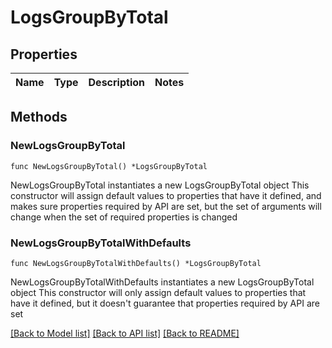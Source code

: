 # LogsGroupByTotal

## Properties

Name | Type | Description | Notes
---- | ---- | ----------- | ------

## Methods

### NewLogsGroupByTotal

`func NewLogsGroupByTotal() *LogsGroupByTotal`

NewLogsGroupByTotal instantiates a new LogsGroupByTotal object
This constructor will assign default values to properties that have it defined,
and makes sure properties required by API are set, but the set of arguments
will change when the set of required properties is changed

### NewLogsGroupByTotalWithDefaults

`func NewLogsGroupByTotalWithDefaults() *LogsGroupByTotal`

NewLogsGroupByTotalWithDefaults instantiates a new LogsGroupByTotal object
This constructor will only assign default values to properties that have it defined,
but it doesn't guarantee that properties required by API are set


[[Back to Model list]](../README.md#documentation-for-models) [[Back to API list]](../README.md#documentation-for-api-endpoints) [[Back to README]](../README.md)


